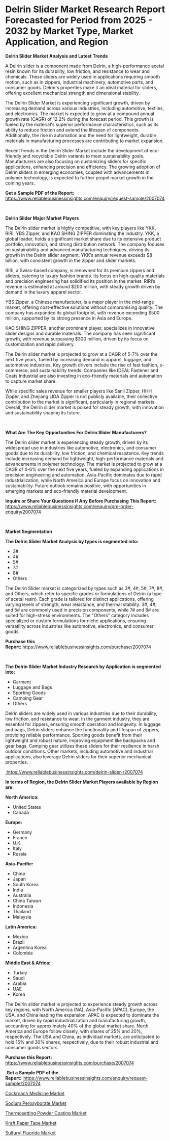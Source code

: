 <p><h1>Delrin Slider Market Research Report Forecasted for Period from 2025 -  2032 by Market Type, Market Application, and Region</h1></p><p><strong>Delrin Slider Market Analysis and Latest Trends</strong></p>
<p><p>A Delrin slider is a component made from Delrin, a high-performance acetal resin known for its durability, low friction, and resistance to wear and chemicals. These sliders are widely used in applications requiring smooth motion, such as in zippers, industrial machinery, automotive parts, and consumer goods. Delrin's properties make it an ideal material for sliders, offering excellent mechanical strength and dimensional stability.</p><p>The Delrin Slider Market is experiencing significant growth, driven by increasing demand across various industries, including automotive, textiles, and electronics. The market is expected to grow at a compound annual growth rate (CAGR) of 12.2% during the forecast period. This growth is fueled by the material's superior performance characteristics, such as its ability to reduce friction and extend the lifespan of components. Additionally, the rise in automation and the need for lightweight, durable materials in manufacturing processes are contributing to market expansion.</p><p>Recent trends in the Delrin Slider Market include the development of eco-friendly and recyclable Delrin variants to meet sustainability goals. Manufacturers are also focusing on customizing sliders for specific applications, enhancing precision and efficiency. The growing adoption of Delrin sliders in emerging economies, coupled with advancements in polymer technology, is expected to further propel market growth in the coming years.</p></p>
<p><strong>Get a Sample PDF of the Report:&nbsp;</strong> <a href="https://www.reliablebusinessinsights.com/enquiry/request-sample/2007074?utm_campaign=1121&utm_medium=2&utm_source=Github&utm_content=ia&utm_term=25012025&utm_id=delrin-slider">https://www.reliablebusinessinsights.com/enquiry/request-sample/2007074</a></p>
<p>&nbsp;</p>
<p><strong>Delrin Slider Major Market Players</strong></p>
<p><p>The Delrin slider market is highly competitive, with key players like YKK, RIRI, YBS Zipper, and KAO SHING ZIPPER dominating the industry. YKK, a global leader, holds a significant market share due to its extensive product portfolio, innovation, and strong distribution network. The company focuses on sustainability and advanced manufacturing techniques, driving its growth in the Delrin slider segment. YKK’s annual revenue exceeds $8 billion, with consistent growth in the zipper and slider markets.</p><p>RIRI, a Swiss-based company, is renowned for its premium zippers and sliders, catering to luxury fashion brands. Its focus on high-quality materials and precision engineering has solidified its position in the market. RIRI’s revenue is estimated at around $200 million, with steady growth driven by demand in the luxury apparel sector.</p><p>YBS Zipper, a Chinese manufacturer, is a major player in the mid-range market, offering cost-effective solutions without compromising quality. The company has expanded its global footprint, with revenue exceeding $500 million, supported by its strong presence in Asia and Europe.</p><p>KAO SHING ZIPPER, another prominent player, specializes in innovative slider designs and durable materials. The company has seen significant growth, with revenue surpassing $300 million, driven by its focus on customization and rapid delivery.</p><p>The Delrin slider market is projected to grow at a CAGR of 5-7% over the next five years, fueled by increasing demand in apparel, luggage, and automotive industries. Key growth drivers include the rise of fast fashion, e-commerce, and sustainability trends. Companies like IDEAL Fastener and Coats Industrial are also investing in eco-friendly materials and automation to capture market share.</p><p>While specific sales revenue for smaller players like Sanli Zipper, HHH Zipper, and Zhejiang LIDA Zipper is not publicly available, their collective contribution to the market is significant, particularly in regional markets. Overall, the Delrin slider market is poised for steady growth, with innovation and sustainability shaping its future.</p></p>
<p>&nbsp;</p>
<p><strong>What Are The Key Opportunities For Delrin Slider Manufacturers?</strong></p>
<p><p>The Delrin slider market is experiencing steady growth, driven by its widespread use in industries like automotive, electronics, and consumer goods due to its durability, low friction, and chemical resistance. Key trends include increasing demand for lightweight, high-performance materials and advancements in polymer technology. The market is projected to grow at a CAGR of 4-6% over the next five years, fueled by expanding applications in precision engineering and automation. Asia-Pacific dominates due to rapid industrialization, while North America and Europe focus on innovation and sustainability. Future outlook remains positive, with opportunities in emerging markets and eco-friendly material development.</p></p>
<p><strong>Inquire or Share Your Questions If Any Before Purchasing This Report:</strong> <a href="https://www.reliablebusinessinsights.com/enquiry/pre-order-enquiry/2007074?utm_campaign=1121&utm_medium=2&utm_source=Github&utm_content=ia&utm_term=25012025&utm_id=delrin-slider">https://www.reliablebusinessinsights.com/enquiry/pre-order-enquiry/2007074</a></p>
<p>&nbsp;</p>
<p><strong>Market Segmentation</strong></p>
<p><strong>The Delrin Slider Market Analysis by types is segmented into:</strong></p>
<p><ul><li>3#</li><li>4#</li><li>5#</li><li>7#</li><li>8#</li><li>Others</li></ul></p>
<p><p>The Delrin Slider market is categorized by types such as 3#, 4#, 5#, 7#, 8#, and Others, which refer to specific grades or formulations of Delrin (a type of acetal resin). Each grade is tailored for distinct applications, offering varying levels of strength, wear resistance, and thermal stability. 3#, 4#, and 5# are commonly used in precision components, while 7# and 8# are suited for high-stress environments. The "Others" category includes specialized or custom formulations for niche applications, ensuring versatility across industries like automotive, electronics, and consumer goods.</p></p>
<p><strong>Purchase this Report:&nbsp;</strong><a href="https://www.reliablebusinessinsights.com/purchase/2007074?utm_campaign=1121&utm_medium=2&utm_source=Github&utm_content=ia&utm_term=25012025&utm_id=delrin-slider">https://www.reliablebusinessinsights.com/purchase/2007074</a></p>
<p>&nbsp;</p>
<p><strong>The Delrin Slider Market Industry Research by Application is segmented into:</strong></p>
<p><ul><li>Garment</li><li>Luggage and Bags</li><li>Sporting Goods</li><li>Camoing Gear</li><li>Others</li></ul></p>
<p><p>Delrin sliders are widely used in various industries due to their durability, low friction, and resistance to wear. In the garment industry, they are essential for zippers, ensuring smooth operation and longevity. In luggage and bags, Delrin sliders enhance the functionality and lifespan of zippers, providing reliable performance. Sporting goods benefit from their lightweight and robust nature, improving equipment like backpacks and gear bags. Camping gear utilizes these sliders for their resilience in harsh outdoor conditions. Other markets, including automotive and industrial applications, also leverage Delrin sliders for their superior mechanical properties.</p></p>
<p><a href="https://www.reliablebusinessinsights.com/delrin-slider-r2007074?utm_campaign=1121&utm_medium=2&utm_source=Github&utm_content=ia&utm_term=25012025&utm_id=delrin-slider">&nbsp;https://www.reliablebusinessinsights.com/delrin-slider-r2007074</a></p>
<p><strong>In terms of Region, the Delrin Slider Market Players available by Region are:</strong></p>
<p>
    <p> <strong> North America: </strong>
        <ul>
            <li>United States</li>
            <li>Canada</li>
        </ul>
        </p> 
    <p> <strong> Europe: </strong>
        <ul>
            <li>Germany</li>
            <li>France</li>
            <li>U.K.</li>
            <li>Italy</li>
            <li>Russia</li>
        </ul>
        </p> 
    <p> <strong> Asia-Pacific: </strong>
        <ul>
            <li>China</li>
            <li>Japan</li>
            <li>South Korea</li>
            <li>India</li>
            <li>Australia</li>
            <li>China Taiwan</li>
            <li>Indonesia</li>
            <li>Thailand</li>
            <li>Malaysia</li>
        </ul>
        </p> 
    <p> <strong> Latin America: </strong>
        <ul>
            <li>Mexico</li>
            <li>Brazil</li>
            <li>Argentina Korea</li>
            <li>Colombia</li>
        </ul>
        </p> 
    <p> <strong> Middle East & Africa: </strong>
        <ul>
            <li>Turkey</li>
            <li>Saudi</li>
            <li>Arabia</li>
            <li>UAE</li>
            <li>Korea</li>
        </ul>
    </p>
    </p>
<p><p>The Delrin slider market is projected to experience steady growth across key regions, with North America (NA), Asia-Pacific (APAC), Europe, the USA, and China leading the expansion. APAC is expected to dominate the market, driven by rapid industrialization and manufacturing growth, accounting for approximately 40% of the global market share. North America and Europe follow closely, with shares of 25% and 20%, respectively. The USA and China, as individual markets, are anticipated to hold 15% and 30% shares, respectively, due to their robust industrial and consumer goods sectors.</p></p>
<p><strong>Purchase this Report: </strong><a href="https://www.reliablebusinessinsights.com/purchase/2007074?utm_campaign=1121&utm_medium=2&utm_source=Github&utm_content=ia&utm_term=25012025&utm_id=delrin-slider">https://www.reliablebusinessinsights.com/purchase/2007074</a></p>
<p>&nbsp;<strong>Get a Sample PDF of the Report:&nbsp;&nbsp;</strong><a href="https://www.reliablebusinessinsights.com/enquiry/request-sample/2007074?utm_campaign=1121&utm_medium=2&utm_source=Github&utm_content=ia&utm_term=25012025&utm_id=delrin-slider">https://www.reliablebusinessinsights.com/enquiry/request-sample/2007074</a></p>
<p><strong></strong></p>
<p><p><a href="https://github.com/phumlaaijem/Market-Research-Report-List-1/blob/main/cockroach-medicine-market.md?utm_campaign=1121&utm_medium=2&utm_source=Github&utm_content=ia&utm_term=25012025&utm_id=delrin-slider">Cockroach Medicine Market</a></p><p><a href="https://github.com/eusoffyhanty/Market-Research-Report-List-1/blob/main/sodium-peroxyborate-market.md?utm_campaign=1121&utm_medium=2&utm_source=Github&utm_content=ia&utm_term=25012025&utm_id=delrin-slider">Sodium Peroxyborate Market</a></p><p><a href="https://github.com/xanaanenkaly/Market-Research-Report-List-1/blob/main/thermosetting-powder-coating-market.md?utm_campaign=1121&utm_medium=2&utm_source=Github&utm_content=ia&utm_term=25012025&utm_id=delrin-slider">Thermosetting Powder Coating Market</a></p><p><a href="https://github.com/memorirummy/Market-Research-Report-List-1/blob/main/kraft-paper-tape-market.md?utm_campaign=1121&utm_medium=2&utm_source=Github&utm_content=ia&utm_term=25012025&utm_id=delrin-slider">Kraft Paper Tape Market</a></p><p><a href="https://github.com/alasmyayock/Market-Research-Report-List-1/blob/main/sulfuryl-fluoride-market.md?utm_campaign=1121&utm_medium=2&utm_source=Github&utm_content=ia&utm_term=25012025&utm_id=delrin-slider">Sulfuryl Fluoride Market</a></p></p>